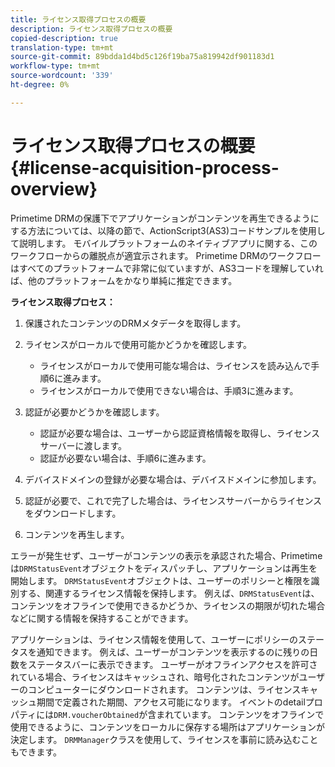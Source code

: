 ```yaml
---
title: ライセンス取得プロセスの概要
description: ライセンス取得プロセスの概要
copied-description: true
translation-type: tm+mt
source-git-commit: 89bdda1d4bd5c126f19ba75a819942df901183d1
workflow-type: tm+mt
source-wordcount: '339'
ht-degree: 0%

---
```



# ライセンス取得プロセスの概要{#license-acquisition-process-overview}

Primetime DRMの保護下でアプリケーションがコンテンツを再生できるようにする方法については、以降の節で、ActionScript3(AS3)コードサンプルを使用して説明します。 モバイルプラットフォームのネイティブアプリに関する、このワークフローからの離脱点が適宜示されます。 Primetime DRMのワークフローはすべてのプラットフォームで非常に似ていますが、AS3コードを理解していれば、他のプラットフォームをかなり単純に推定できます。

**ライセンス取得プロセス：**

1. 保護されたコンテンツのDRMメタデータを取得します。
1. ライセンスがローカルで使用可能かどうかを確認します。

   * ライセンスがローカルで使用可能な場合は、ライセンスを読み込んで手順6に進みます。
   * ライセンスがローカルで使用できない場合は、手順3に進みます。

1. 認証が必要かどうかを確認します。

   * 認証が必要な場合は、ユーザーから認証資格情報を取得し、ライセンスサーバーに渡します。
   * 認証が必要ない場合は、手順6に進みます。

1. デバイスドメインの登録が必要な場合は、デバイスドメインに参加します。
1. 認証が必要で、これで完了した場合は、ライセンスサーバーからライセンスをダウンロードします。
1. コンテンツを再生します。

エラーが発生せず、ユーザーがコンテンツの表示を承認された場合、Primetimeは`DRMStatusEvent`オブジェクトをディスパッチし、アプリケーションは再生を開始します。 `DRMStatusEvent`オブジェクトは、ユーザーのポリシーと権限を識別する、関連するライセンス情報を保持します。 例えば、`DRMStatusEvent`は、コンテンツをオフラインで使用できるかどうか、ライセンスの期限が切れた場合などに関する情報を保持することができます。

アプリケーションは、ライセンス情報を使用して、ユーザーにポリシーのステータスを通知できます。 例えば、ユーザーがコンテンツを表示するのに残りの日数をステータスバーに表示できます。 ユーザーがオフラインアクセスを許可されている場合、ライセンスはキャッシュされ、暗号化されたコンテンツがユーザーのコンピューターにダウンロードされます。 コンテンツは、ライセンスキャッシュ期間で定義された期間、アクセス可能になります。 イベントのdetailプロパティには`DRM.voucherObtained`が含まれています。 コンテンツをオフラインで使用できるように、コンテンツをローカルに保存する場所はアプリケーションが決定します。 `DRMManager`クラスを使用して、ライセンスを事前に読み込むこともできます。
